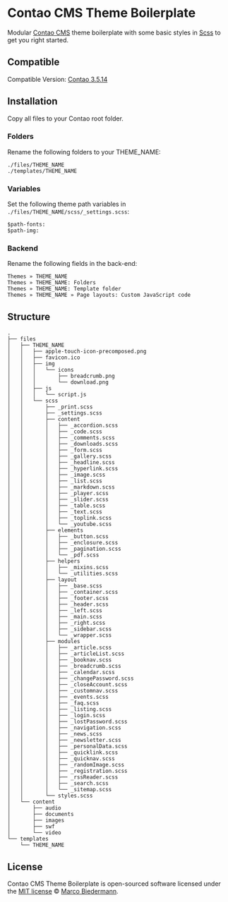 # Contao CMS Theme Boilerplate

Modular [Contao CMS](https://contao.org/) theme boilerplate with some basic styles in [Scss](http://sass-lang.com/) to get you right started.

## Compatible
Compatible Version: [Contao 3.5.14](https://download.contao.org/3.5.14/zip)

## Installation

Copy all files to your Contao root folder.

### Folders

Rename the following folders to your THEME_NAME:
```
./files/THEME_NAME
./templates/THEME_NAME
```

### Variables

Set the following theme path variables in `./files/THEME_NAME/scss/_settings.scss`:
```
$path-fonts:
$path-img:
```

### Backend

Rename the following fields in the back-end:
```
Themes » THEME_NAME
Themes » THEME_NAME: Folders
Themes » THEME_NAME: Template folder
Themes » THEME_NAME » Page layouts: Custom JavaScript code
```

## Structure
```
.
├── files
│   ├── THEME_NAME
│   │   ├── apple-touch-icon-precomposed.png
│   │   ├── favicon.ico
│   │   ├── img
│   │   │   └── icons
│   │   │       ├── breadcrumb.png
│   │   │       └── download.png
│   │   ├── js
│   │   │   └── script.js
│   │   └── scss
│   │       ├── _print.scss
│   │       ├── _settings.scss
│   │       ├── content
│   │       │   ├── _accordion.scss
│   │       │   ├── _code.scss
│   │       │   ├── _comments.scss
│   │       │   ├── _downloads.scss
│   │       │   ├── _form.scss
│   │       │   ├── _gallery.scss
│   │       │   ├── _headline.scss
│   │       │   ├── _hyperlink.scss
│   │       │   ├── _image.scss
│   │       │   ├── _list.scss
│   │       │   ├── _markdown.scss
│   │       │   ├── _player.scss
│   │       │   ├── _slider.scss
│   │       │   ├── _table.scss
│   │       │   ├── _text.scss
│   │       │   ├── _toplink.scss
│   │       │   └── _youtube.scss
│   │       ├── elements
│   │       │   ├── _button.scss
│   │       │   ├── _enclosure.scss
│   │       │   ├── _pagination.scss
│   │       │   └── _pdf.scss
│   │       ├── helpers
│   │       │   ├── _mixins.scss
│   │       │   └── _utilities.scss
│   │       ├── layout
│   │       │   ├── _base.scss
│   │       │   ├── _container.scss
│   │       │   ├── _footer.scss
│   │       │   ├── _header.scss
│   │       │   ├── _left.scss
│   │       │   ├── _main.scss
│   │       │   ├── _right.scss
│   │       │   ├── _sidebar.scss
│   │       │   └── _wrapper.scss
│   │       ├── modules
│   │       │   ├── _article.scss
│   │       │   ├── _articleList.scss
│   │       │   ├── _booknav.scss
│   │       │   ├── _breadcrumb.scss
│   │       │   ├── _calendar.scss
│   │       │   ├── _changePassword.scss
│   │       │   ├── _closeAccount.scss
│   │       │   ├── _customnav.scss
│   │       │   ├── _events.scss
│   │       │   ├── _faq.scss
│   │       │   ├── _listing.scss
│   │       │   ├── _login.scss
│   │       │   ├── _lostPassword.scss
│   │       │   ├── _navigation.scss
│   │       │   ├── _news.scss
│   │       │   ├── _newsletter.scss
│   │       │   ├── _personalData.scss
│   │       │   ├── _quicklink.scss
│   │       │   ├── _quicknav.scss
│   │       │   ├── _randomImage.scss
│   │       │   ├── _registration.scss
│   │       │   ├── _rssReader.scss
│   │       │   ├── _search.scss
│   │       │   └── _sitemap.scss
│   │       └── styles.scss
│   └── content
│       ├── audio
│       ├── documents
│       ├── images
│       ├── swf
│       └── video
└── templates
    └── THEME_NAME
```

## License

Contao CMS Theme Boilerplate is open-sourced software licensed under the [MIT license](https://opensource.org/licenses/MIT) © [Marco Biedermann](https://www.marcobiedermann.com).
